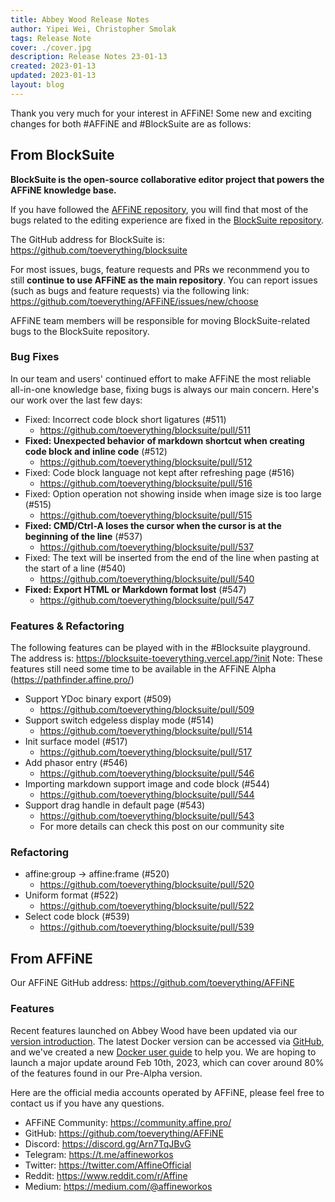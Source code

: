 ```yaml
---
title: Abbey Wood Release Notes
author: Yipei Wei, Christopher Smolak
tags: Release Note
cover: ./cover.jpg
description: Release Notes 23-01-13
created: 2023-01-13
updated: 2023-01-13
layout: blog
---
```


Thank you very much for your interest in AFFiNE! 
Some new and exciting changes for both #AFFiNE and #BlockSuite are as follows:

## From BlockSuite

**BlockSuite is the open-source collaborative editor project that powers the AFFiNE knowledge base.**

If you have followed the [AFFiNE repository](https://github.com/toeverything/affine), you will find that most of the bugs related to the editing experience are fixed in the [BlockSuite repository](https://github.com/toeverything/blocksuite).

The GitHub address for BlockSuite is: https://github.com/toeverything/blocksuite

For most issues, bugs, feature requests and PRs we reconmmend you to still **continue to use AFFiNE as the main repository**. You can report issues (such as bugs and feature requests) via the following link: https://github.com/toeverything/AFFiNE/issues/new/choose

AFFiNE team members will be responsible for moving BlockSuite-related bugs to the BlockSuite repository.

### Bug Fixes
In our team and users' continued effort to make AFFiNE the most reliable all-in-one knowledge base, fixing bugs is always our main concern. 
    Here's our work over the last few days:
- Fixed: Incorrect code block short ligatures (#511)
  - https://github.com/toeverything/blocksuite/pull/511
- **Fixed: Unexpected behavior of markdown shortcut when creating code block and inline code** (#512)
  - https://github.com/toeverything/blocksuite/pull/512
- Fixed: Code block language not kept after refreshing page (#516)
  - https://github.com/toeverything/blocksuite/pull/516
- Fixed: Option operation not showing inside when image size is too large (#515)
  - https://github.com/toeverything/blocksuite/pull/515
- **Fixed: CMD/Ctrl-A loses the cursor when the cursor is at the beginning of the line** (#537)
  - https://github.com/toeverything/blocksuite/pull/537
- Fixed: The text will be inserted from the end of the line when pasting at the start of a line (#540)
  - https://github.com/toeverything/blocksuite/pull/540
- **Fixed: Export HTML or Markdown format lost** (#547)
  - https://github.com/toeverything/blocksuite/pull/547

### Features & Refactoring
The following features can be played with in the #Blocksuite playground.
The address is: https://blocksuite-toeverything.vercel.app/?init
Note: These features still need some time to be available in the AFFiNE Alpha (https://pathfinder.affine.pro/)

- Support YDoc binary export (#509)
  - https://github.com/toeverything/blocksuite/pull/509
- Support switch edgeless display mode (#514)
  - https://github.com/toeverything/blocksuite/pull/514
- Init surface model (#517)
  - https://github.com/toeverything/blocksuite/pull/517
- Add phasor entry (#546)
  - https://github.com/toeverything/blocksuite/pull/546
- Importing markdown support image and code block (#544)
  - https://github.com/toeverything/blocksuite/pull/544
- Support drag handle in default page (#543)
  - https://github.com/toeverything/blocksuite/pull/543
  - For more details can check this post on our community site

### Refactoring
- affine:group -> affine:frame (#520)
  - https://github.com/toeverything/blocksuite/pull/520
- Uniform format (#522)
  - https://github.com/toeverything/blocksuite/pull/522
- Select code block (#539)
  - https://github.com/toeverything/blocksuite/pull/539

## From AFFiNE
Our AFFiNE GitHub address: https://github.com/toeverything/AFFiNE

### Features
Recent features launched on Abbey Wood have been updated via our [version introduction](https://community.affine.pro/c/release-notes/new-year-gift-alpha-abbey-wood).
The latest Docker version can be accessed via [GitHub](https://github.com/orgs/toeverything/packages?repo_name=AFFiNE), and we've created a new [Docker user guide](https://community.affine.pro/c/user-guide/self-host-affine-with-docker-pre-alpha-and-alpha-local-setup-user-guide) to help you.
We are hoping to launch a major update around Feb 10th, 2023, which can cover around 80% of the features found in our Pre-Alpha version.

Here are the official media accounts operated by AFFiNE, please feel free to contact us if you have any questions. 

- AFFiNE Community: https://community.affine.pro/
- GitHub: https://github.com/toeverything/AFFiNE    
- Discord: https://discord.gg/Arn7TqJBvG
- Telegram: https://t.me/affineworkos
- Twitter: https://twitter.com/AffineOfficial
- Reddit: https://www.reddit.com/r/Affine
- Medium: https://medium.com/@affineworkos
